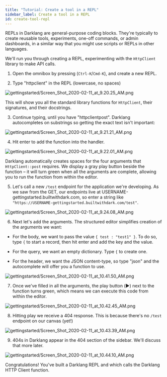 ```yaml
---
title: "Tutorial: Create a tool in a REPL"
sidebar_label: Create a tool in a REPL
id: create-tool-repl
---
```


REPLs in Darklang are general-purpose coding blocks. They're typically to create
reusable tools, experiments, one-off commands, or admin dashboards, in a similar
way that you might use scripts or REPLs in other languages.

We'll run you through creating a REPL, experimenting with the `HttpClient`
library to make API calls.

1. Open the omnibox by pressing (`Ctrl-K`/`Cmd-K`), and create a new REPL.

2. Type "httpclient" in the REPL (lowercase, no spaces)

![gettingstarted/Screen_Shot_2020-02-11_at_9.20.25_AM.png](/img/gettingstarted/Screen_Shot_2020-02-11_at_9.20.25_AM.png)

This will show you all the standard library functions for `HttpClient`, their
signatures, and their docstrings.

3. Continue typing, until you have "httpclientpost". Darklang autocompletes on
   substrings so getting the exact text isn't important:

![gettingstarted/Screen_Shot_2020-02-11_at_9.21.21_AM.png](/img/gettingstarted/Screen_Shot_2020-02-11_at_9.21.21_AM.png)

4. Hit enter to add the function into the handler.

![gettingstarted/Screen_Shot_2020-02-11_at_9.22.01_AM.png](/img/gettingstarted/Screen_Shot_2020-02-11_at_9.22.01_AM.png)

Darklang automatically creates spaces for the four arguments that `HttpClient::post`
requires. We display a gray play button beside the function &ndash; it will turn
green when all the arguments are complete, allowing you to run the function from
within the editor.

5. Let's call a new `/test` endpoint for the application we're developing. As we
   saw from the GET, our endpoints live at
   USERNAME-gettingstarted.builtwithdark.com, so enter a string like
   `"https://USERNAME-gettingstarted.builtwithdark.com/test"`.

![gettingstarted/Screen_Shot_2020-02-11_at_9.24.08_AM.png](/img/gettingstarted/Screen_Shot_2020-02-11_at_9.24.08_AM.png)

6. Next let's add the arguments. The structured editor simplifies creation of
   the arguments we want:

- For the body, we want to pass the value `{ test : "test1" }`. To do so, type
  `{` to start a record, then hit enter and add the key and the value.

- For the query, we want an empty dictionary. Type `{` to create one.

- For the header, we want the JSON content-type, so type "json" and the
  autocomplete will offer you a function to use.

![gettingstarted/Screen_Shot_2020-02-11_at_10.41.50_AM.png](/img/gettingstarted/Screen_Shot_2020-02-11_at_10.41.50_AM.png)

7. Once we've filled in all the arguments, the play button (▶️) next to the
   function turns green, which means we can execute this code from within the
   editor.

![gettingstarted/Screen_Shot_2020-02-11_at_10.42.45_AM.png](/img/gettingstarted/Screen_Shot_2020-02-11_at_10.42.45_AM.png)

8. Hitting play we receive a 404 response. This is because there's no `/test`
   endpoint on our canvas (yet!)

![gettingstarted/Screen_Shot_2020-02-11_at_10.43.39_AM.png](/img/gettingstarted/Screen_Shot_2020-02-11_at_10.43.39_AM.png)

9. 404s in Darklang appear in the 404 section of the sidebar. We'll discuss that
   more later.

![gettingstarted/Screen_Shot_2020-02-11_at_10.44.10_AM.png](/img/gettingstarted/Screen_Shot_2020-02-11_at_10.44.10_AM.png)

Congratulations! You've built a Darklang REPL and which calls the Darklang HTTP Client
function.
